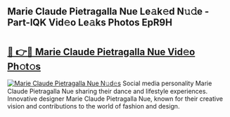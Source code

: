 ## Marie Claude Pietragalla Nue Le𝚊k𝚎d N𝚞𝚍e - Part-lQK Vid𝚎o Le𝚊ks Photos EpR9H

# <h2><a href="http://fb9t60.evod.top/?m=Marie+Claude+Pietragalla+Nue">🔗 👉🔴 Marie Claude Pietragalla Nue Vid𝚎o Ph𝚘t𝚘s</a></h2>

[![Marie Claude Pietragalla Nue N𝚞d𝚎s](https://i.imgur.com/8V9OHl7.gif)](http://fb9t60.evod.top/?m=Marie+Claude+Pietragalla+Nue)
Social media personality Marie Claude Pietragalla Nue sharing their dance and lifestyle experiences. Innovative designer Marie Claude Pietragalla Nue, known for their creative vision and contributions to the world of fashion and design. 

